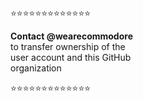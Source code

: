 ⭐⭐⭐⭐⭐⭐⭐⭐⭐⭐⭐⭐⭐

**Contact @wearecommodore**\
to transfer ownership of the\
user account and this GitHub\
organization

⭐⭐⭐⭐⭐⭐⭐⭐⭐⭐⭐⭐⭐
